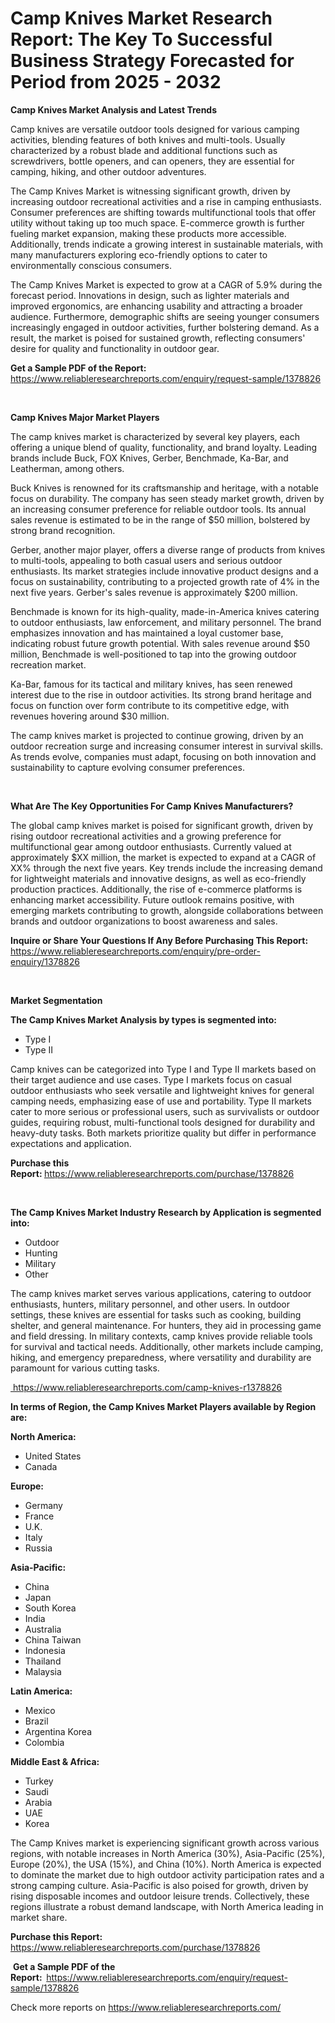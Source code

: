 <p><h1>Camp Knives Market Research Report: The Key To Successful Business Strategy Forecasted for Period from 2025 - 2032</h1></p><p><strong>Camp Knives Market Analysis and Latest Trends</strong></p>
<p><p>Camp knives are versatile outdoor tools designed for various camping activities, blending features of both knives and multi-tools. Usually characterized by a robust blade and additional functions such as screwdrivers, bottle openers, and can openers, they are essential for camping, hiking, and other outdoor adventures.</p><p>The Camp Knives Market is witnessing significant growth, driven by increasing outdoor recreational activities and a rise in camping enthusiasts. Consumer preferences are shifting towards multifunctional tools that offer utility without taking up too much space. E-commerce growth is further fueling market expansion, making these products more accessible. Additionally, trends indicate a growing interest in sustainable materials, with many manufacturers exploring eco-friendly options to cater to environmentally conscious consumers.</p><p>The Camp Knives Market is expected to grow at a CAGR of 5.9% during the forecast period. Innovations in design, such as lighter materials and improved ergonomics, are enhancing usability and attracting a broader audience. Furthermore, demographic shifts are seeing younger consumers increasingly engaged in outdoor activities, further bolstering demand. As a result, the market is poised for sustained growth, reflecting consumers' desire for quality and functionality in outdoor gear.</p></p>
<p><strong>Get a Sample PDF of the Report:&nbsp;</strong> <a href="https://www.reliableresearchreports.com/enquiry/request-sample/1378826?utm_campaign=2631&utm_medium=2&utm_source=Github&utm_content=ia&utm_term=28022025&utm_id=camp-knives">https://www.reliableresearchreports.com/enquiry/request-sample/1378826</a></p>
<p>&nbsp;</p>
<p><strong>Camp Knives Major Market Players</strong></p>
<p><p>The camp knives market is characterized by several key players, each offering a unique blend of quality, functionality, and brand loyalty. Leading brands include Buck, FOX Knives, Gerber, Benchmade, Ka-Bar, and Leatherman, among others. </p><p>Buck Knives is renowned for its craftsmanship and heritage, with a notable focus on durability. The company has seen steady market growth, driven by an increasing consumer preference for reliable outdoor tools. Its annual sales revenue is estimated to be in the range of $50 million, bolstered by strong brand recognition.</p><p>Gerber, another major player, offers a diverse range of products from knives to multi-tools, appealing to both casual users and serious outdoor enthusiasts. Its market strategies include innovative product designs and a focus on sustainability, contributing to a projected growth rate of 4% in the next five years. Gerber's sales revenue is approximately $200 million.</p><p>Benchmade is known for its high-quality, made-in-America knives catering to outdoor enthusiasts, law enforcement, and military personnel. The brand emphasizes innovation and has maintained a loyal customer base, indicating robust future growth potential. With sales revenue around $50 million, Benchmade is well-positioned to tap into the growing outdoor recreation market.</p><p>Ka-Bar, famous for its tactical and military knives, has seen renewed interest due to the rise in outdoor activities. Its strong brand heritage and focus on function over form contribute to its competitive edge, with revenues hovering around $30 million.</p><p>The camp knives market is projected to continue growing, driven by an outdoor recreation surge and increasing consumer interest in survival skills. As trends evolve, companies must adapt, focusing on both innovation and sustainability to capture evolving consumer preferences.</p></p>
<p>&nbsp;</p>
<p><strong>What Are The Key Opportunities For Camp Knives Manufacturers?</strong></p>
<p><p>The global camp knives market is poised for significant growth, driven by rising outdoor recreational activities and a growing preference for multifunctional gear among outdoor enthusiasts. Currently valued at approximately $XX million, the market is expected to expand at a CAGR of XX% through the next five years. Key trends include the increasing demand for lightweight materials and innovative designs, as well as eco-friendly production practices. Additionally, the rise of e-commerce platforms is enhancing market accessibility. Future outlook remains positive, with emerging markets contributing to growth, alongside collaborations between brands and outdoor organizations to boost awareness and sales.</p></p>
<p><strong>Inquire or Share Your Questions If Any Before Purchasing This Report:</strong> <a href="https://www.reliableresearchreports.com/enquiry/pre-order-enquiry/1378826?utm_campaign=2631&utm_medium=2&utm_source=Github&utm_content=ia&utm_term=28022025&utm_id=camp-knives">https://www.reliableresearchreports.com/enquiry/pre-order-enquiry/1378826</a></p>
<p>&nbsp;</p>
<p><strong>Market Segmentation</strong></p>
<p><strong>The Camp Knives Market Analysis by types is segmented into:</strong></p>
<p><ul><li>Type I</li><li>Type II</li></ul></p>
<p><p>Camp knives can be categorized into Type I and Type II markets based on their target audience and use cases. Type I markets focus on casual outdoor enthusiasts who seek versatile and lightweight knives for general camping needs, emphasizing ease of use and portability. Type II markets cater to more serious or professional users, such as survivalists or outdoor guides, requiring robust, multi-functional tools designed for durability and heavy-duty tasks. Both markets prioritize quality but differ in performance expectations and application.</p></p>
<p><strong>Purchase this Report:&nbsp;</strong><a href="https://www.reliableresearchreports.com/purchase/1378826?utm_campaign=2631&utm_medium=2&utm_source=Github&utm_content=ia&utm_term=28022025&utm_id=camp-knives">https://www.reliableresearchreports.com/purchase/1378826</a></p>
<p>&nbsp;</p>
<p><strong>The Camp Knives Market Industry Research by Application is segmented into:</strong></p>
<p><ul><li>Outdoor</li><li>Hunting</li><li>Military</li><li>Other</li></ul></p>
<p><p>The camp knives market serves various applications, catering to outdoor enthusiasts, hunters, military personnel, and other users. In outdoor settings, these knives are essential for tasks such as cooking, building shelter, and general maintenance. For hunters, they aid in processing game and field dressing. In military contexts, camp knives provide reliable tools for survival and tactical needs. Additionally, other markets include camping, hiking, and emergency preparedness, where versatility and durability are paramount for various cutting tasks.</p></p>
<p><a href="https://www.reliableresearchreports.com/camp-knives-r1378826?utm_campaign=2631&utm_medium=2&utm_source=Github&utm_content=ia&utm_term=28022025&utm_id=camp-knives">&nbsp;https://www.reliableresearchreports.com/camp-knives-r1378826</a></p>
<p><strong>In terms of Region, the Camp Knives Market Players available by Region are:</strong></p>
<p>
    <p> <strong> North America: </strong>
        <ul>
            <li>United States</li>
            <li>Canada</li>
        </ul>
        </p> 
    <p> <strong> Europe: </strong>
        <ul>
            <li>Germany</li>
            <li>France</li>
            <li>U.K.</li>
            <li>Italy</li>
            <li>Russia</li>
        </ul>
        </p> 
    <p> <strong> Asia-Pacific: </strong>
        <ul>
            <li>China</li>
            <li>Japan</li>
            <li>South Korea</li>
            <li>India</li>
            <li>Australia</li>
            <li>China Taiwan</li>
            <li>Indonesia</li>
            <li>Thailand</li>
            <li>Malaysia</li>
        </ul>
        </p> 
    <p> <strong> Latin America: </strong>
        <ul>
            <li>Mexico</li>
            <li>Brazil</li>
            <li>Argentina Korea</li>
            <li>Colombia</li>
        </ul>
        </p> 
    <p> <strong> Middle East & Africa: </strong>
        <ul>
            <li>Turkey</li>
            <li>Saudi</li>
            <li>Arabia</li>
            <li>UAE</li>
            <li>Korea</li>
        </ul>
    </p>
    </p>
<p><p>The Camp Knives market is experiencing significant growth across various regions, with notable increases in North America (30%), Asia-Pacific (25%), Europe (20%), the USA (15%), and China (10%). North America is expected to dominate the market due to high outdoor activity participation rates and a strong camping culture. Asia-Pacific is also poised for growth, driven by rising disposable incomes and outdoor leisure trends. Collectively, these regions illustrate a robust demand landscape, with North America leading in market share.</p></p>
<p><strong>Purchase this Report: </strong><a href="https://www.reliableresearchreports.com/purchase/1378826?utm_campaign=2631&utm_medium=2&utm_source=Github&utm_content=ia&utm_term=28022025&utm_id=camp-knives">https://www.reliableresearchreports.com/purchase/1378826</a></p>
<p>&nbsp;<strong>Get a Sample PDF of the Report:&nbsp;&nbsp;</strong><a href="https://www.reliableresearchreports.com/enquiry/request-sample/1378826?utm_campaign=2631&utm_medium=2&utm_source=Github&utm_content=ia&utm_term=28022025&utm_id=camp-knives">https://www.reliableresearchreports.com/enquiry/request-sample/1378826</a></p>
<p><strong></strong></p>
<p>Check more reports on <a href="https://www.reliableresearchreports.com/?utm_campaign=2631&utm_medium=2&utm_source=Github&utm_content=ia&utm_term=28022025&utm_id=camp-knives">https://www.reliableresearchreports.com/</a></p>
